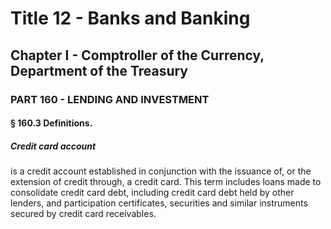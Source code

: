 
# Title 12 - Banks and Banking
## Chapter I - Comptroller of the Currency, Department of the Treasury
### PART 160 - LENDING AND INVESTMENT
#### § 160.3 Definitions.
##### Credit card account

is a credit account established in conjunction with the issuance of, or the extension of credit through, a credit card. This term includes loans made to consolidate credit card debt, including credit card debt held by other lenders, and participation certificates, securities and similar instruments secured by credit card receivables.
